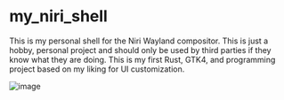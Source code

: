 # my_niri_shell
This is my personal shell for the Niri Wayland compositor. This is just a hobby, personal project and should only be used by third parties if they know what they are doing. This is my first Rust, GTK4, and programming project based on my liking for UI customization.

![image](https://github.com/user-attachments/assets/c65fbe17-9995-410f-91ea-264bf6ccecd7)

